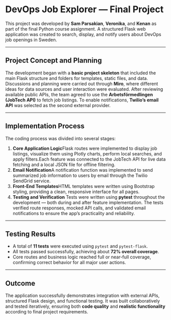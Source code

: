 # DevOps Job Explorer — Final Project

This project was developed by **Sam Parsakian**, **Veronika**, and **Kenan** as part of the final Python course assignment.
A structured Flask web application was created to search, display, and notify users about DevOps job openings in Sweden.

---

## Project Concept and Planning

The development began with a **basic project skeleton** that included the main Flask structure and folders for templates, static files, and data.
Discussions and planning were carried out through **Miro**, where different ideas for data sources and user interaction were evaluated.
After reviewing available public APIs, the team agreed to use the **Arbetsförmedlingen (JobTech API)** to fetch job listings.
To enable notifications, **Twilio’s email API** was selected as the second external provider.

---

## Implementation Process

The coding process was divided into several stages:

1. **Core Application Logic**Flask routes were implemented to display job listings, visualize them using Plotly charts, perform local searches, and apply filters.Each feature was connected to the JobTech API for live data fetching and a local JSON file for offline filtering.
2. **Email Notification**A notification function was implemented to send summarized job information to users by email through the Twilio SendGrid service.
3. **Front-End Templates**HTML templates were written using Bootstrap styling, providing a clean, responsive interface for all pages.
4. **Testing and Verification**
   Tests were written using **pytest** throughout the development — both during and after feature implementation.
   The tests verified route responses, mocked API calls, and validated email notifications to ensure the app’s practicality and reliability.

---

## Testing Results

- A total of **11 tests** were executed using `pytest` and `pytest-flask`.
- All tests passed successfully, achieving about **72% overall coverage**.
- Core routes and business logic reached full or near-full coverage, confirming correct behavior for all major user actions.

---

## Outcome

The application successfully demonstrates integration with external APIs, structured Flask design, and functional testing.
It was built collaboratively and tested iteratively, ensuring both **code quality** and **realistic functionality** according to final project requirements.
